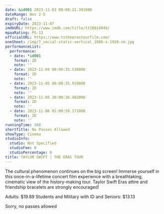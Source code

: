 ```yaml
---
date: &id001 2023-11-03 00:00:21.391000
dateRange: Nov 2-5
draft: false
expiryDate: 2023-11-07
imdbURL: https://www.imdb.com/title/tt28814949/
mpaaRating: PG-13
officialURL: https://www.tstheerastourfilm.com/
oneSheet: /img/7_social-static-vertical_1080-x-1920-sm.jpg
performanceList:
  performance:
  - date: *id001
    format: 2D
    note: ''
  - date: 2023-11-04 00:00:35.538000
    format: 2D
    note: ''
  - date: 2023-11-05 00:00:35.910000
    format: 2D
    note: ''
  - date: 2023-11-05 20:00:36.402000
    format: 2D
    note: ''
  - date: 2023-11-06 01:00:50.171000
    format: 2D
    note: ''
runningTime: 168
shortTitle: No Passes Allowed
showType: Cinema
studioInfo:
  studio: Not Specified
  studioFee: 0
  studioPercentage: 0
title: TAYLOR SWIFT | THE ERAS TOUR
---
```


The cultural phenomenon continues on the big screen! Immerse yourself in this once-in-a-lifetime concert film experience with a breathtaking, cinematic view of the history-making tour. Taylor Swift Eras attire and friendship bracelets are strongly encouraged!



A﻿dults: $19.89 Students and Military with ID and Seniors: $13.13

Sorry, no passes allowed
